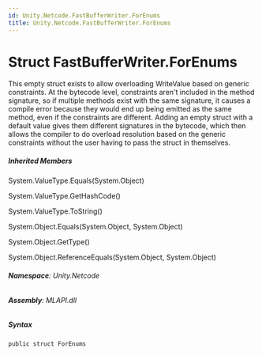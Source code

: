 ```yaml
---
id: Unity.Netcode.FastBufferWriter.ForEnums
title: Unity.Netcode.FastBufferWriter.ForEnums
---
```


# Struct FastBufferWriter.ForEnums


This empty struct exists to allow overloading WriteValue based on
generic constraints. At the bytecode level, constraints aren't included
in the method signature, so if multiple methods exist with the same
signature, it causes a compile error because they would end up being
emitted as the same method, even if the constraints are different.
Adding an empty struct with a default value gives them different
signatures in the bytecode, which then allows the compiler to do
overload resolution based on the generic constraints without the user
having to pass the struct in themselves.







##### Inherited Members



System.ValueType.Equals(System.Object)





System.ValueType.GetHashCode()





System.ValueType.ToString()





System.Object.Equals(System.Object, System.Object)





System.Object.GetType()





System.Object.ReferenceEquals(System.Object, System.Object)





###### **Namespace**: Unity.Netcode

###### **Assembly**: MLAPI.dll

##### Syntax


``` lang-csharp
public struct ForEnums
```





